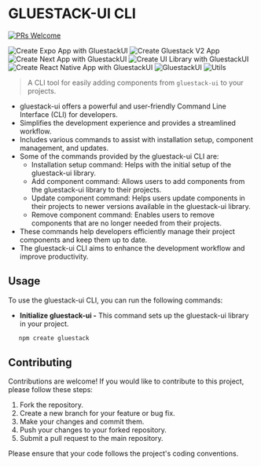 # GLUESTACK-UI CLI

[![PRs Welcome](https://img.shields.io/badge/PRs-welcome-brightgreen.svg?style=flat-square)](http://makeapullrequest.com)

![Create Expo App with GluestackUI](https://github.com/gluestack/gluestack-ui-cli/actions/workflows/create-expo-app-with-gluestack-ui.yml/badge.svg)
![Create Gluestack V2 App](https://github.com/gluestack/gluestack-ui-cli/actions/workflows/create-gluestack-v2-app.yml/badge.svg)
![Create Next App with GluestackUI](https://github.com/gluestack/gluestack-ui-cli/actions/workflows/create-next-app-with-gluestack-ui.yml/badge.svg)
![Create UI Library with GluestackUI](https://github.com/gluestack/gluestack-ui-cli/actions/workflows/create-ui-library-with-gluestack-ui.yml/badge.svg)
![Create React Native App with GluestackUI](https://github.com/gluestack/gluestack-ui-cli/actions/workflows/create-react-native-app-with-gluestack-ui.yml/badge.svg)
![GluestackUI](https://github.com/gluestack/gluestack-ui-cli/actions/workflows/gluestack-ui.yml/badge.svg)
![Utils](https://github.com/gluestack/gluestack-ui-cli/actions/workflows/utils.yml/badge.svg)

> A CLI tool for easily adding components from `gluestack-ui` to your projects.

- gluestack-ui offers a powerful and user-friendly Command Line Interface (CLI) for developers.
- Simplifies the development experience and provides a streamlined workflow.
- Includes various commands to assist with installation setup, component management, and updates.
- Some of the commands provided by the gluestack-ui CLI are:
  - Installation setup command: Helps with the initial setup of the gluestack-ui library.
  - Add component command: Allows users to add components from the gluestack-ui library to their projects.
  - Update component command: Helps users update components in their projects to newer versions available in the gluestack-ui library.
  - Remove component command: Enables users to remove components that are no longer needed from their projects.
- These commands help developers efficiently manage their project components and keep them up to date.
- The gluestack-ui CLI aims to enhance the development workflow and improve productivity.

## Usage

To use the gluestack-ui CLI, you can run the following commands:

- **Initialize gluestack-ui -** This command sets up the gluestack-ui library in your project.

```bash
   npm create gluestack
```

## Contributing

Contributions are welcome! If you would like to contribute to this project, please follow these steps:

1. Fork the repository.
2. Create a new branch for your feature or bug fix.
3. Make your changes and commit them.
4. Push your changes to your forked repository.
5. Submit a pull request to the main repository.

Please ensure that your code follows the project's coding conventions.
